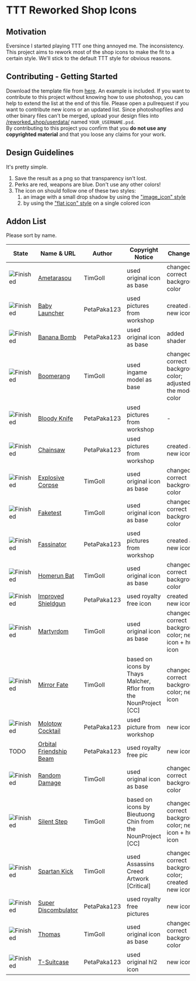 # TTT Reworked Shop Icons

## Motivation

Eversince I started playing TTT one thing annoyed me. The inconsistency. This project aims to rework most of the shop icons to make the fit to a certain style. We'll stick to the default TTT style for obvious reasons.

## Contributing - Getting Started

Download the template file from [here](https://github.com/TimGoll/ttt_addon_graphics/tree/master/reworked_shop/templates/). An example is included. If you want to contribute to this project without knowing how to use photoshop, you can help to extend the list at the end of this file.
Please open a pullrequest if you want to contribute new icons or an updated list. Since photoshopfiles and other binary files can't be merged, upload your design files into [/reworked_shop/userdata/](https://github.com/TimGoll/ttt_addon_graphics/tree/master/reworked_shop/userdata/) named `YOUR_USERNAME.psd`.<br>
By contributing to this project you confirm that you **do not use any copyrighted material** and that you loose any claims for your work.

## Design Guidelines

It's pretty simple.

1. Save the result as a png so that transparency isn't lost.
2. Perks are red, weapons are blue. Don't use any other colors!
3. The icon on should follow one of these two styles:
   1. an image with a small drop shadow by using the ["image_icon" style](https://github.com/TimGoll/ttt_addon_graphics/tree/master/reworked_shop/styles/)
   2. by using the ["flat icon" style](https://github.com/TimGoll/ttt_addon_graphics/tree/master/reworked_shop/styles/) on a single colored icon

## Addon List

Please sort by name.

State | Name & URL | Author | Copyright Notice | Changelog | Implemented
---|---|---|---|---|---
![Finished](https://github.com/TimGoll/ttt_addon_graphics/blob/master/reworked_shop/finished/icon_amaterasou.png?raw=true) | [Ametarasou](https://steamcommunity.com/sharedfiles/filedetails/?id=1188011508) | TimGoll | used original icon as base | changed to correct background color | &#x1F34E;
![Finished](https://github.com/TimGoll/ttt_addon_graphics/blob/master/reworked_shop/finished/icon_babylauncher.png?raw=true) | [Baby Launcher](https://steamcommunity.com/sharedfiles/filedetails/?id=319562947) | PetaPaka123 | used pictures from workshop | created a new icon | &#x1F34E;
![Finished](https://github.com/TimGoll/ttt_addon_graphics/blob/master/reworked_shop/finished/icon_bananabomb.png?raw=true) | [Banana Bomb](https://steamcommunity.com/sharedfiles/filedetails/?id=922342968) | PetaPaka123 | used original icon as base | added shader | &#x1F34E;
![Finished](https://github.com/TimGoll/ttt_addon_graphics/blob/master/reworked_shop/finished/icon_boomerang.png?raw=true) | [Boomerang](https://steamcommunity.com/sharedfiles/filedetails/?id=639521512) | TimGoll | used ingame model as base | changed to correct background color; adjusted the model color | &#x1F34E;
![Finished](https://github.com/TimGoll/ttt_addon_graphics/blob/master/reworked_shop/finished/icon_bloodyknife.png?raw=true) | [Bloody Knife](https://steamcommunity.com/sharedfiles/filedetails/?id=380972923) | PetaPaka123 | used pictures from workshop | - | &#x1F34E;
![Finished](https://github.com/TimGoll/ttt_addon_graphics/blob/master/reworked_shop/finished/icon_chainsaw.png?raw=true) | [Chainsaw](https://steamcommunity.com/sharedfiles/filedetails/?id=423895566) | PetaPaka123 | used pictures from workshop | created a new icon | &#x1F34E;
![Finished](https://github.com/TimGoll/ttt_addon_graphics/blob/master/reworked_shop/finished/icon_explosive_corpse.png?raw=true) | [Explosive Corpse](https://steamcommunity.com/sharedfiles/filedetails/?id=359372950) | TimGoll | used original icon as base | changed to correct background color | &#x1F34E;
![Finished](https://github.com/TimGoll/ttt_addon_graphics/blob/master/reworked_shop/finished/icon_faketest.png?raw=true) | [Faketest](https://steamcommunity.com/sharedfiles/filedetails/?id=617179823) | TimGoll | used original icon as base | changed to correct background color | &#x1F34F; [in original addon]
![Finished](https://github.com/TimGoll/ttt_addon_graphics/blob/master/reworked_shop/finished/icon_fassinator.png?raw=true) | [Fassinator](https://steamcommunity.com/sharedfiles/filedetails/?id=633134671) | PetaPaka123 | used pictures from workshop | created a new icon | &#x1F34E;
![Finished](https://github.com/TimGoll/ttt_addon_graphics/blob/master/reworked_shop/finished/icon_homerun_bat.png?raw=true) | [Homerun Bat](https://steamcommunity.com/sharedfiles/filedetails/?id=648957314) | TimGoll | used original icon as base | changed to correct background color | &#x1F34F; [in original addon]
![Finished](https://github.com/TimGoll/ttt_addon_graphics/blob/master/reworked_shop/finished/icon_shieldgun.png?raw=true) | [Improved Shieldgun](https://steamcommunity.com/sharedfiles/filedetails/?id=264087175) | PetaPaka123 | used royalty free icon | created new icon | &#x1F34E;
![Finished](https://github.com/TimGoll/ttt_addon_graphics/blob/master/reworked_shop/finished/icon_martyrdom.png?raw=true) | [Martyrdom](https://steamcommunity.com/sharedfiles/filedetails/?id=1630269736) | TimGoll | used original icon as base | changed to correct background color; new icon + hud icon | &#x1F34F; [in original addon]
![Finished](https://github.com/TimGoll/ttt_addon_graphics/blob/master/reworked_shop/finished/icon_mirrorfate.png?raw=true) | [Mirror Fate](https://steamcommunity.com/sharedfiles/filedetails/?id=611873052) | TimGoll | based on icons by Thays Malcher, Rflor from the NounProject [CC] | changed to correct background color; new icon | &#x1F34F; [in original addon]
![Finished](https://github.com/TimGoll/ttt_addon_graphics/blob/master/reworked_shop/finished/icon_molotovcocktail.png?raw=true) | [Molotow Cocktail](https://steamcommunity.com/sharedfiles/filedetails/?id=276959806) | PetaPaka123 | used picture from workshop | new icon | &#x1F34E;
TODO | [Orbital Friendship Beam](https://steamcommunity.com/sharedfiles/filedetails/?id=323013982) | PetaPaka123 | used royalty free pic | new icon | &#x1F34E;
![Finished](https://github.com/TimGoll/ttt_addon_graphics/blob/master/reworked_shop/finished/icon_random_damage.png?raw=true) | [Random Damage](https://steamcommunity.com/sharedfiles/filedetails/?id=609729626) | TimGoll | used original icon as base | changed to correct background color | &#x1F34E;
![Finished](https://github.com/TimGoll/ttt_addon_graphics/blob/master/reworked_shop/finished/icon_silentstep.png?raw=true) | [Silent Step](https://steamcommunity.com/sharedfiles/filedetails/?id=1137482209) | TimGoll | based on icons by Bieutuong Chin from the NounProject [CC] | changed to correct background color; new icon + hud icon | &#x1F34F; [in original addon]
![Finished](https://github.com/TimGoll/ttt_addon_graphics/blob/master/reworked_shop/finished/icon_sparta_kick.png?raw=true) | [Spartan Kick](https://steamcommunity.com/sharedfiles/filedetails/?id=922510848) | TimGoll | used Assassins Creed Artwork [Critical] | changed to correct background color; created new icon | &#x1F34E;
![Finished](https://github.com/TimGoll/ttt_addon_graphics/blob/master/reworked_shop/finished/icon_superdiscombulator.png?raw=true) | [Super Discombulator](https://steamcommunity.com/sharedfiles/filedetails/?id=481692085) | PetaPaka123 | used royalty free pictures | new icon | &#x1F34E;
![Finished](https://github.com/TimGoll/ttt_addon_graphics/blob/master/reworked_shop/finished/icon_thomas.png?raw=true) | [Thomas](https://steamcommunity.com/sharedfiles/filedetails/?id=1584780982) | TimGoll | used original icon as base | changed to correct background color | &#x1F34F; [in original addon]
![Finished](https://github.com/TimGoll/ttt_addon_graphics/blob/master/reworked_shop/finished/icon_t-suitcase.png?raw=true) | [T-Suitcase](https://steamcommunity.com/sharedfiles/filedetails/?id=896084374) | PetaPaka123 | used original hl2 icon | new icon | &#x1F34E;
